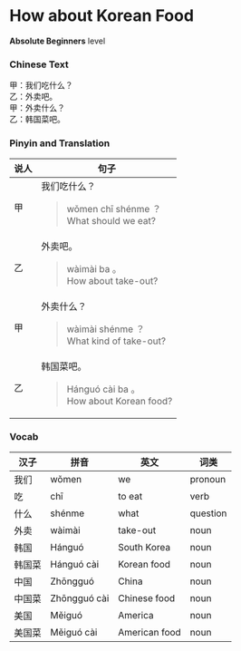 # How about Korean Food
**Absolute Beginners** level
### Chinese Text
甲：我们吃什么？<br />乙：外卖吧。<br />甲：外卖什么？<br />乙：韩国菜吧。

### Pinyin and Translation
|说人|句子|
|----|----|
|甲|我们吃什么？<blockquote>wǒmen chī shénme ？<br />What should we eat?</blockquote>|
|乙|外卖吧。<blockquote>wàimài ba 。<br />How about take-out?</blockquote>|
|甲|外卖什么？<blockquote>wàimài shénme ？<br />What kind of take-out?</blockquote>|
|乙|韩国菜吧。<blockquote>Hánguó cài ba 。<br />How about Korean food?</blockquote>|
### Vocab
|汉子|拼音|英文|词类|
|----|----|----|----|
|我们|wǒmen|we|pronoun|
|吃|chī|to eat|verb|
|什么|shénme|what|question|
|外卖|wàimài|take-out|noun|
|韩国|Hánguó|South Korea|noun|
|韩国菜|Hánguó cài|Korean food|noun|
|中国|Zhōngguó|China|noun|
|中国菜|Zhōngguó cài|Chinese food|noun|
|美国|Měiguó|America|noun|
|美国菜|Měiguó cài|American food|noun|